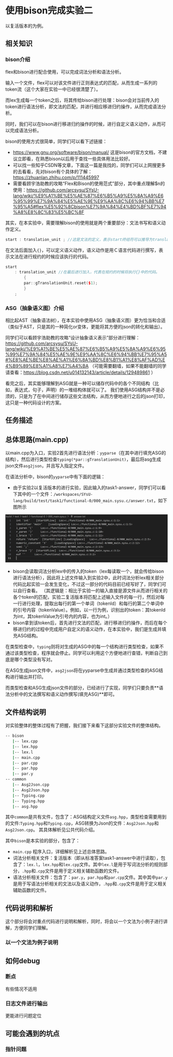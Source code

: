 # 使用bison完成实验二
以复活版本的为例。

## 相关知识
### bison介绍
flex和bison进行配合使用，可以完成词法分析和语法分析。

输入一个文件，flex可以对该文件进行正则表达式的匹配，从而生成一系列的token流（这个大家在实验一中已经很清楚了）。

而lex生成每一个token之后，将其传给bison进行处理：bison会对当前传入的token进行语法分析，即文法的匹配，并进行相应移进归约操作，从而完成语法分析。

同时，我们可以在bison进行移进归约操作的时候，进行自定义语义动作，从而可以完成语法分析。

bison的使用方式很简单，同学们可以看下述链接：

- https://www.gnu.org/software/bison/manual/ 这是bison的官方文档，不建议立即看，在熟悉bison以后用于查找一些具体用法比较好。
- 可以找一些知乎CSDN等文章，下面这一篇是我找的，同学们可以上网搜更多的去看看，先对bison有个具体的了解：https://zhuanlan.zhihu.com/p/111445997
- 需要看顾宇浩助教的攻略“Flex和Bison的使用范式”部分，其中重点理解$n的使用：https://github.com/arcsysu/SYsU-lang/wiki/%E9%A1%BE%E5%AE%87%E6%B5%A9%E5%8A%A9%E6%95%99%E7%9A%84%E5%AE%9E%E9%AA%8C%E6%94%BB%E7%95%A5#flex%E5%92%8Cbison%E7%9A%84%E4%BD%BF%E7%94%A8%E8%8C%83%E5%BC%8F

其实，在本实验中，需要理解bison的使用就是两个重要部分：文法书写和语义动作定义。

```cpp
start : translation_unit ; //这是文法的定义，表示start终结符可以推导为translation_unit终结符
```
在文法后面加入`{}`，可以定义语义动作，语义动作是用Ｃ语言代码进行撰写，表示文法在进行规约的时候应该执行的代码。

```cpp
start
	: translation_unit //在最后进行加入，代表在规约的时候将执行{}中的代码。
		{
		par::gTranslationUnit.reset($1); 
		}　
	;
```


### ASG（抽象语义图）介绍
相比起AST（抽象语法树），在本实验中使用ASG（抽象语义图）更为恰当和合适（类似于AST，只是其的一种简化or变体，更能将其方便的json的转化和输出）。

同学们可以看顾宇浩助教的攻略“设计抽象语义表示”部分进行理解：
https://github.com/arcsysu/SYsU-lang/wiki/%E9%A1%BE%E5%AE%87%E6%B5%A9%E5%8A%A9%E6%95%99%E7%9A%84%E5%AE%9E%E9%AA%8C%E6%94%BB%E7%95%A5#%E8%AE%BE%E8%AE%A1%E6%8A%BD%E8%B1%A1%E8%AF%AD%E4%B9%89%E8%A1%A8%E7%A4%BA
（可能需要翻墙，如果不能翻墙的同学请查看：https://blog.csdn.net/u014132143/article/details/129489861 ）

看完之后，其实能够理解到ASG就是一种可以储存代码中的各个不同结构（比如，表达式，句子，声明）的一堆结构体就可以了。
我们使用ASG结构并不是必须的，只是为了在中间进行储存这些文法结构，从而方便地进行之后的json打印，这只是一种代码设计的方案。

## 任务描述


## 总体思路(main.cpp)
以main.cpp为入口，实验2首先进行语法分析：`yyparse`（在其中进行填充ASG的结构），然后进行类型检查`typing(*par::gTranslationUnit)`，最后将asg生成json文件`asg2json`，并且写入指定文件。

在语法分析中，bison的`yyparse`中有下面的逻辑：


- 由于实验2以复活版本的进行实验，因此输入的task1-answer，同学们可以看下其中的一个文件：`/workspaces/SYsU-lang/build/test/task1/functional-0/000_main.sysu.c/answer.txt`，如下图所示

![task1-answer](../images/bison/task1-answer.png)

- bison会读取词法分析lex中的传入的token（lex每读取一个，就会传给bison进行语法分析），因此将上述文件输入到实验2中，此时词法分析lex相关部分代码比起实验一会发生变化，不过这一部分的代码目前已经写好了，同学们可以自行查看。
（其逻辑是：相比于实验一的输入直接是源文件从而进行相关的各个token的匹配，实验二复活版本将匹配上述输入文件的每一行，然后对每一行进行处理，提取出每行的第一个单词（tokenId）和每行的第二个单词中的引号内容（tokenValue）。例如，以一行为例，识别出的token：其tokenId为int，其tokenValue为引号内的内容，也为int。）
- bison拿到该token后，首先进行文法的匹配，进行移进归约操作，而后在每个移进归约的过程中完成用户自定义的语义动作，在本实验中，我们是生成并填充ASG结构。

在类型检查中，`typing`则将对生成的ASG中的每一个结构进行类型检查，如果不通过该类型检查，程序就会停止。同学可以利用这个方便地进行查错，判断自己到底是哪个类型没有写对。

在ASG生成json文件中，`asg2json`将在yyparse中生成并通过类型检查的ASG结构进行输出并打印。

而类型检查和ASG生成json文件的部分，已经进行了实现，同学们只要负责**语法分析中的文法撰写和语义动作撰写(填充ASG)**即可。

## 文件结构说明
对实验整体的整体过程有了把握，我们接下来看下这部分实验文件的整体结构。
```bash
-- bison
   |-- lex.cpp
   |-- lex.hpp
   |-- lex.l
   |-- main.cpp
   |-- par.cpp
   |-- par.hpp
   |-- par.y
-- common
   |-- Asg2Json.cpp
   |-- Asg2Json.hpp 
   |-- Typing.cpp
   |-- Typing.hpp
   |-- asg.hpp
```
其中`common`是共有文件，包含了：ASG结构定义文件`asg.hpp`，类型检查需要用到的文件:`Typing.hpp`和`Typing.cpp`，ASG转换为Json的文件：`Asg2Json.hpp`和`Asg2Json.cpp`。
其具体解析见公共代码介绍。

其中`bison`是本实验的部分，包含了：
- `main.cpp` 程序入口，详细解析见上述总体思路。
- 词法分析相关文件：复活版本（即从标准答案task1-answer中进行读取），包含了：`lex.l`，`lex.hpp`和`lex.cpp`文件。其中`lex.l`是用于写词法分析的规则部分，`.hpp`和`.cpp`文件是用于定义相关辅助函数的文件。
- 语法分析相关文件：包含了：`par.y`，`par.hpp`和`par.cpp`文件。其中其中`par.y`是用于写语法分析相关的文法以及语义动作，`.hpp`和`.cpp`文件是用于定义相关辅助函数的文件。

## 代码说明和解析
这个部分将会对重点代码进行说明和解析，同时，将会以一个文法为小例子进行讲解，方便同学们理解。



### 以一个文法为例子说明



## 如何debug
### 断点
有些情况不适用

### 日志文件进行输出
更能进行问题定位





## 可能会遇到的坑点

### 指针问题